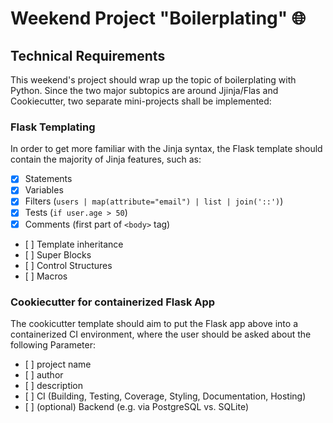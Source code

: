 # Weekend Project "Boilerplating" :globe_with_meridians:

## Technical Requirements
This weekend's project should wrap up the topic of boilerplating with Python.
Since the two major subtopics are around Jjinja/Flas and Cookiecutter, two separate
mini-projects shall be implemented:

### Flask Templating
In order to get more familiar with the Jinja syntax, the Flask template should contain the majority of Jinja features, such as:
- [x] Statements 
- [x] Variables 
- [x] Filters (`users | map(attribute="email") | list | join('::')`)
- [x] Tests (`if user.age > 50`)
- [x] Comments (first part of `<body>` tag)
- [ ] Template inheritance
- [ ] Super Blocks
- [ ] Control Structures 
- [ ] Macros

### Cookiecutter for containerized Flask App
The cookicutter template should aim to put the Flask app above into a containerized 
CI environment, where the user should be asked about the following Parameter:
- [ ] project name
- [ ] author
- [ ] description
- [ ] CI (Building, Testing, Coverage, Styling, Documentation, Hosting)
- [ ] (optional) Backend (e.g. via PostgreSQL vs. SQLite)
